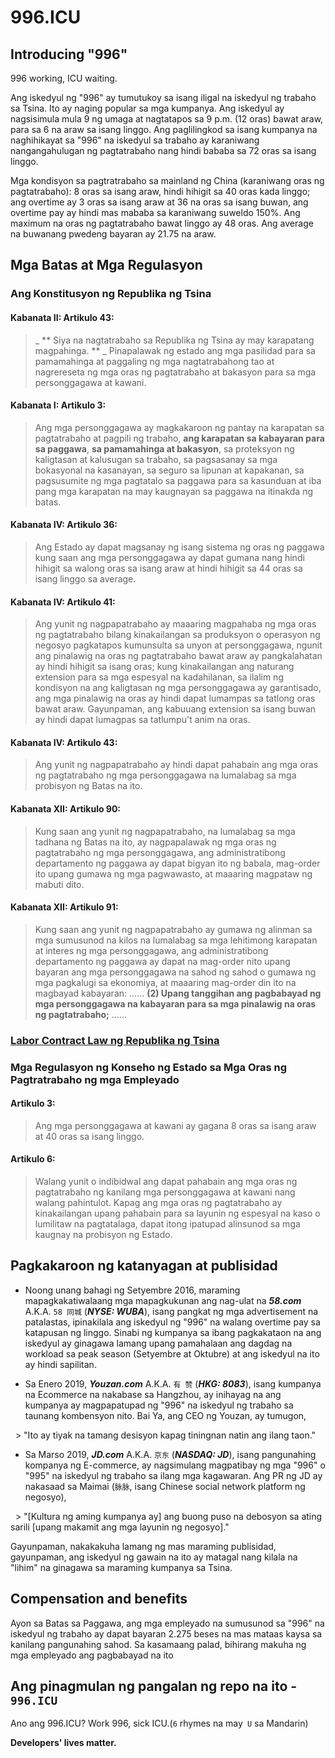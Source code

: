996.ICU
===

## Introducing "996"
996 working, ICU waiting.

Ang iskedyul ng "996" ay tumutukoy sa isang iligal na iskedyul ng trabaho sa Tsina. Ito ay naging popular sa mga kumpanya. Ang iskedyul ay nagsisimula mula 9 ng umaga at nagtatapos sa 9 p.m. (12 oras) bawat araw, para sa 6 na araw sa isang linggo. Ang paglilingkod sa isang kumpanya na naghihikayat sa "996" na iskedyul sa trabaho ay karaniwang nangangahulugan ng pagtatrabaho nang hindi bababa sa 72 oras sa isang linggo.

Mga kondisyon sa pagtratrabaho sa mainland ng China (karaniwang oras ng pagtatrabaho): 8 oras sa isang araw, hindi hihigit sa 40 oras kada linggo; ang overtime ay 3 oras sa isang araw at 36 na oras sa isang buwan, ang overtime pay ay hindi mas mababa sa karaniwang suweldo 150%. Ang maximum na oras ng pagtatrabaho bawat linggo ay 48 oras. Ang average na buwanang pwedeng bayaran ay 21.75 na araw.

## Mga Batas at Mga Regulasyon
### Ang Konstitusyon ng Republika ng Tsina

#### Kabanata II: Artikulo 43:
> _ ** Siya na nagtatrabaho sa Republika ng Tsina ay may karapatang magpahinga. ** _
> Pinapalawak ng estado ang mga pasilidad para sa pamamahinga at paggaling ng mga nagtatrabahong tao at nagrereseta ng mga oras ng pagtatrabaho at bakasyon para sa mga personggagawa at kawani.

#### Kabanata I: Artikulo 3:
> Ang mga personggagawa ay magkakaroon ng pantay na karapatan sa pagtatrabaho at pagpili ng trabaho, **ang karapatan sa kabayaran para sa paggawa**, **sa pamamahinga at bakasyon**, sa proteksyon ng kaligtasan at kalusugan sa trabaho, sa pagsasanay sa mga bokasyonal na kasanayan, sa seguro sa lipunan at kapakanan, sa pagsusumite ng mga pagtatalo sa paggawa para sa kasunduan at iba pang mga karapatan na may kaugnayan sa paggawa na itinakda ng batas.

#### Kabanata IV: Artikulo 36:
> Ang Estado ay dapat magsanay ng isang sistema ng oras ng paggawa kung saan ang mga personggagawa ay dapat gumana nang hindi hihigit sa walong oras sa isang araw at hindi hihigit sa 44 oras sa isang linggo sa average.

#### Kabanata IV: Artikulo 41:
> Ang yunit ng nagpapatrabaho ay maaaring magpahaba ng mga oras ng pagtatrabaho bilang kinakailangan sa produksyon o operasyon ng negosyo pagkatapos kumunsulta sa unyon at personggagawa, ngunit ang pinalawig na oras ng pagtatrabaho bawat araw ay pangkalahatan ay hindi hihigit sa isang oras; kung kinakailangan ang naturang extension para sa mga espesyal na kadahilanan, sa ilalim ng kondisyon na ang kaligtasan ng mga personggagawa ay garantisado, ang mga pinalawig na oras ay hindi dapat lumampas sa tatlong oras bawat araw. Gayunpaman, ang kabuuang extension sa isang buwan ay hindi dapat lumagpas sa tatlumpu't anim na oras.

#### Kabanata IV: Artikulo 43:
> Ang yunit ng nagpapatrabaho ay hindi dapat pahabain ang mga oras ng pagtatrabaho ng mga personggagawa na lumalabag sa mga probisyon ng Batas na ito.

#### Kabanata XII: Artikulo 90:
> Kung saan ang yunit ng nagpapatrabaho, na lumalabag sa mga tadhana ng Batas na ito, ay nagpapalawak ng mga oras ng pagtatrabaho ng mga personggagawa, ang administratibong departamento ng paggawa ay dapat bigyan ito ng babala, mag-order ito upang gumawa ng mga pagwawasto, at maaaring magpataw ng mabuti dito.

#### Kabanata XII: Artikulo 91:
> Kung saan ang yunit ng nagpapatrabaho ay gumawa ng alinman sa mga sumusunod na kilos na lumalabag sa mga lehitimong karapatan at interes ng mga personggagawa, ang administratibong departamento ng paggawa ay dapat na mag-order nito upang bayaran ang mga personggagawa na sahod ng sahod o gumawa ng mga pagkalugi sa ekonomiya, at maaaring mag-order din ito na magbayad kabayaran:
> ......
> __(2) Upang tanggihan ang pagbabayad ng mga personggagawa na kabayaran para sa mga pinalawig na oras ng pagtatrabaho;__
> ......

### [Labor Contract Law ng Republika ng Tsina](http://english.gov.cn/archive/laws_regulations/2014/08/23/content_281474983042501.htm)

### Mga Regulasyon ng Konseho ng Estado sa Mga Oras ng Pagtratrabaho ng mga Empleyado

#### Artikulo 3:
> Ang mga personggagawa at kawani ay gagana 8 oras sa isang araw at 40 oras sa isang linggo.

#### Artikulo 6:
> Walang yunit o indibidwal ang dapat pahabain ang mga oras ng pagtatrabaho ng kanilang mga personggagawa at kawani nang walang pahintulot. Kapag ang mga oras ng pagtatrabaho ay kinakailangan upang pahabain para sa layunin ng espesyal na kaso o lumilitaw na pagtatalaga, dapat itong ipatupad alinsunod sa mga kaugnay na probisyon ng Estado.

## Pagkakaroon ng katanyagan at publisidad

- Noong unang bahagi ng Setyembre 2016, maraming mapagkakatiwalaang mga mapagkukunan ang nag-ulat na __*58.com*__ A.K.A. `58 同城` (__*NYSE: WUBA*__), isang pangkat ng mga advertisement na patalastas, ipinakilala ang iskedyul ng "996" na walang overtime pay sa katapusan ng linggo. Sinabi ng kumpanya sa ibang pagkakataon na ang iskedyul ay ginagawa lamang upang pamahalaan ang dagdag na workload sa peak season (Setyembre at Oktubre) at ang iskedyul na ito ay hindi sapilitan.

- Sa Enero 2019, __*Youzan.com*__ A.K.A. `有 赞` (__*HKG: 8083*__), isang kumpanya na Ecommerce na nakabase sa Hangzhou, ay inihayag na ang kumpanya ay magpapatupad ng "996" na iskedyul ng trabaho sa taunang kombensyon nito. Bai Ya, ang CEO ng Youzan, ay tumugon,

  > "Ito ay tiyak na tamang desisyon kapag tiningnan natin ang ilang taon."

- Sa Marso 2019, __*JD.com*__ A.K.A. `京东` (__*NASDAQ: JD*__), isang pangunahing kompanya ng E-commerce, ay nagsimulang magpatibay ng mga "996" o "995" na iskedyul ng trabaho sa ilang mga kagawaran. Ang PR ng JD ay nakasaad sa Maimai (`脉脉`, isang Chinese social network platform ng negosyo),

  > "[Kultura ng aming kumpanya ay] ang buong puso na debosyon sa ating sarili [upang makamit ang mga layunin ng negosyo]."

Gayunpaman, nakakakuha lamang ng mas maraming publisidad, gayunpaman, ang iskedyul ng gawain na ito ay matagal nang kilala na "lihim" na ginagawa sa maraming kumpanya sa Tsina.

## Compensation and benefits

Ayon sa Batas sa Paggawa, ang mga empleyado na sumusunod sa "996" na iskedyul ng trabaho ay dapat bayaran 2.275 beses na mas mataas kaysa sa kanilang pangunahing sahod. Sa kasamaang palad, bihirang makuha ng mga empleyado ang pagbabayad na ito

## Ang pinagmulan ng pangalan ng repo na ito - `996.ICU`

Ano ang 996.ICU? Work 996, sick ICU.(`6` rhymes na may` U` sa Mandarin)

__Developers' lives matter.__
